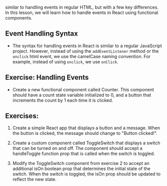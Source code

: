 similar to handling events in regular HTML, but with a few key differences. In this lesson, we will learn how to handle events in React using functional components.

## Event Handling Syntax

- The syntax for handling events in React is similar to a regular JavaScript project. However, instead of using the `addEventListener` method or the `onclick` html event, we use the camelCase naming convention. For example, instead of using `onclick`, we use `onClick`.

## Exercise: Handling Events

- Create a new functional component called Counter. This component should have a count state variable initialized to 0, and a button that increments the count by 1 each time it is clicked.

## Exercises:

1. Create a simple React app that displays a button and a message. When the button is clicked, the message should change to "Button clicked!".

2. Create a custom component called ToggleSwitch that displays a switch that can be turned on and off. The component should accept a handleToggle function prop that is called when the switch is toggled.

3. Modify the ToggleSwitch component from exercise 2 to accept an additional isOn boolean prop that determines the initial state of the switch. When the switch is toggled, the isOn prop should be updated to reflect the new state.
